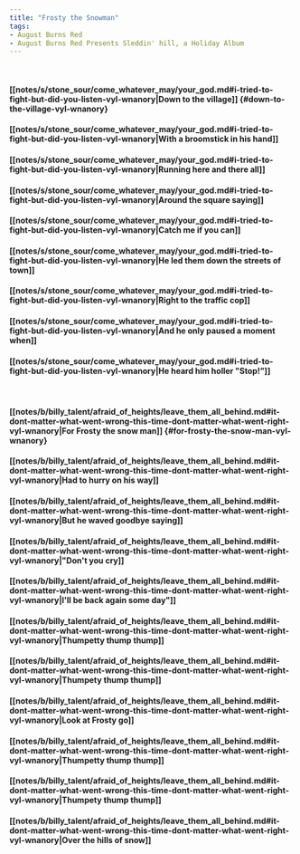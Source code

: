 ```yaml
---
title: "Frosty the Snowman"
tags:
- August Burns Red
- August Burns Red Presents Sleddin' hill, a Holiday Album
---
```

&nbsp;
#### [[notes/s/stone_sour/come_whatever_may/your_god.md#i-tried-to-fight-but-did-you-listen-vyl-wnanory|Down to the village]] {#down-to-the-village-vyl-wnanory}
#### [[notes/s/stone_sour/come_whatever_may/your_god.md#i-tried-to-fight-but-did-you-listen-vyl-wnanory|With a broomstick in his hand]]
#### [[notes/s/stone_sour/come_whatever_may/your_god.md#i-tried-to-fight-but-did-you-listen-vyl-wnanory|Running here and there all]]
#### [[notes/s/stone_sour/come_whatever_may/your_god.md#i-tried-to-fight-but-did-you-listen-vyl-wnanory|Around the square saying]]
#### [[notes/s/stone_sour/come_whatever_may/your_god.md#i-tried-to-fight-but-did-you-listen-vyl-wnanory|Catch me if you can]]
#### [[notes/s/stone_sour/come_whatever_may/your_god.md#i-tried-to-fight-but-did-you-listen-vyl-wnanory|He led them down the streets of town]]
#### [[notes/s/stone_sour/come_whatever_may/your_god.md#i-tried-to-fight-but-did-you-listen-vyl-wnanory|Right to the traffic cop]]
#### [[notes/s/stone_sour/come_whatever_may/your_god.md#i-tried-to-fight-but-did-you-listen-vyl-wnanory|And he only paused a moment when]]
#### [[notes/s/stone_sour/come_whatever_may/your_god.md#i-tried-to-fight-but-did-you-listen-vyl-wnanory|He heard him holler "Stop!"]]
&nbsp;
#### [[notes/b/billy_talent/afraid_of_heights/leave_them_all_behind.md#it-dont-matter-what-went-wrong-this-time-dont-matter-what-went-right-vyl-wnanory|For Frosty the snow man]] {#for-frosty-the-snow-man-vyl-wnanory}
#### [[notes/b/billy_talent/afraid_of_heights/leave_them_all_behind.md#it-dont-matter-what-went-wrong-this-time-dont-matter-what-went-right-vyl-wnanory|Had to hurry on his way]]
#### [[notes/b/billy_talent/afraid_of_heights/leave_them_all_behind.md#it-dont-matter-what-went-wrong-this-time-dont-matter-what-went-right-vyl-wnanory|But he waved goodbye saying]]
#### [[notes/b/billy_talent/afraid_of_heights/leave_them_all_behind.md#it-dont-matter-what-went-wrong-this-time-dont-matter-what-went-right-vyl-wnanory|"Don't you cry]]
#### [[notes/b/billy_talent/afraid_of_heights/leave_them_all_behind.md#it-dont-matter-what-went-wrong-this-time-dont-matter-what-went-right-vyl-wnanory|I'll be back again some day"]]
#### [[notes/b/billy_talent/afraid_of_heights/leave_them_all_behind.md#it-dont-matter-what-went-wrong-this-time-dont-matter-what-went-right-vyl-wnanory|Thumpetty thump thump]]
#### [[notes/b/billy_talent/afraid_of_heights/leave_them_all_behind.md#it-dont-matter-what-went-wrong-this-time-dont-matter-what-went-right-vyl-wnanory|Thumpety thump thump]]
#### [[notes/b/billy_talent/afraid_of_heights/leave_them_all_behind.md#it-dont-matter-what-went-wrong-this-time-dont-matter-what-went-right-vyl-wnanory|Look at Frosty go]]
#### [[notes/b/billy_talent/afraid_of_heights/leave_them_all_behind.md#it-dont-matter-what-went-wrong-this-time-dont-matter-what-went-right-vyl-wnanory|Thumpetty thump thump]]
#### [[notes/b/billy_talent/afraid_of_heights/leave_them_all_behind.md#it-dont-matter-what-went-wrong-this-time-dont-matter-what-went-right-vyl-wnanory|Thumpety thump thump]]
#### [[notes/b/billy_talent/afraid_of_heights/leave_them_all_behind.md#it-dont-matter-what-went-wrong-this-time-dont-matter-what-went-right-vyl-wnanory|Over the hills of snow]]
